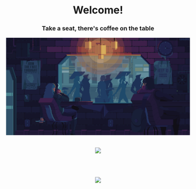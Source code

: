 <h1 align="center">Welcome!</h1>
<h3 align="center">Take a seat, there's coffee on the table</h2>
<img src="rm.gif"><br><br>

<a href="https://github.com/vitorquadros/github-readme-stats">
  <p align="center">
    <img src="https://github-readme-stats.vercel.app/api?username=vitorquadros&theme=synthwave&hide_title=true">
  </p
</a>
<br>
<br>
<a href="https://github.com/vitorquadros/github-readme-stats">
  <p align="center">
    <img src="https://github-readme-stats.vercel.app/api/top-langs?username=vitorquadros&theme=tokyonight&hide_title=true">
  </p>
</a>

